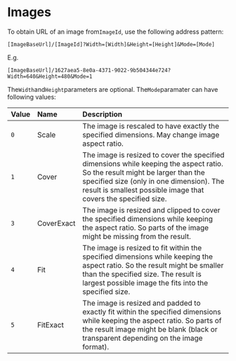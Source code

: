 # Images

To obtain URL of an image from`ImageId`, use the following address pattern:

```text
[ImageBaseUrl]/[ImageId]?Width=[Width]&Height=[Height]&Mode=[Mode]
```

E.g.

```text
[ImageBaseUrl]/1627aea5-8e0a-4371-9022-9b504344e724?Width=640&Height=480&Mode=1
```

The`Width`and`Height`parameters are optional. The`Mode`paramater can have following values:

| Value | Name | Description |
| :--- | :--- | :--- |
| `0` | Scale | The image is rescaled to have exactly the specified dimensions. May change image aspect ratio. |
| `1` | Cover | The image is resized to cover the specified dimensions while keeping the aspect ratio. So the result might be larger than the specified size \(only in one dimension\). The result is smallest possible image that covers the specified size. |
| `3` | CoverExact | The image is resized and clipped to cover the specified dimensions while keeping the aspect ratio. So parts of the image might be missing from the result. |
| `4` | Fit | The image is resized to fit within the specified dimensions while keeping the aspect ratio. So the result might be smaller than the specified size. The result is largest possible image the fits into the specified size. |
| `5` | FitExact | The image is resized and padded to exactly fit within the specified dimensions while keeping the aspect ratio. So parts of the result image might be blank \(black or transparent depending on the image format\). |

